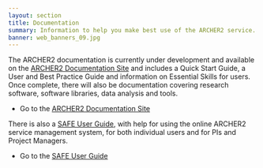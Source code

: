 ```yaml
---
layout: section
title: Documentation
summary: Information to help you make best use of the ARCHER2 service.
banner: web_banners_09.jpg
---
```


The ARCHER2 documentation is currently under development and available on the
[ARCHER2 Documentation Site](https://docs.archer2.ac.uk) and includes a Quick Start Guide, a User
and Best Practice Guide and information on Essential Skills for users. Once complete, there will
also be documentation covering research software, software libraries, data analysis and tools.

* Go to the [ARCHER2 Documentation Site](https://docs.archer2.ac.uk)



There is also a [SAFE User Guide](https://epcced.github.io/safe-docs/), with help for using the online ARCHER2 service management system, for both individual users and for PIs and Project Managers.

* Go to the [SAFE User Guide](https://epcced.github.io/safe-docs/)


